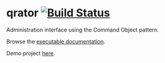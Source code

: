 # qrator [![Build Status](https://travis-ci.org/watoki/qrator.png?branch=master)](https://travis-ci.org/watoki/qrator)

Administration interface using the Command Object pattern.

Browse the [executable documentation][dox].

Demo project [here][demo].

[dox]: http://dox.rtens.org/projects/watoki-qrator
[demo]: http://github.com/rtens/qrator-demo
